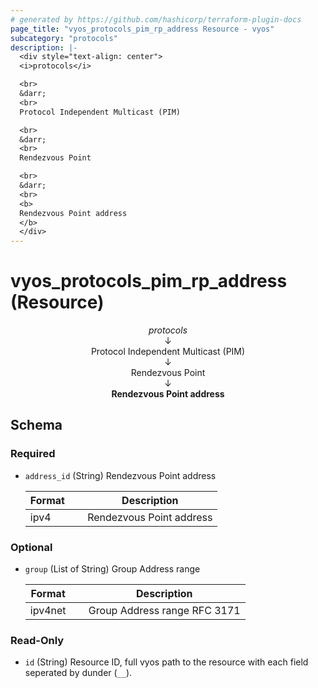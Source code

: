 ```yaml
---
# generated by https://github.com/hashicorp/terraform-plugin-docs
page_title: "vyos_protocols_pim_rp_address Resource - vyos"
subcategory: "protocols"
description: |-
  <div style="text-align: center">
  <i>protocols</i>

  <br>
  &darr;
  <br>
  Protocol Independent Multicast (PIM)

  <br>
  &darr;
  <br>
  Rendezvous Point

  <br>
  &darr;
  <br>
  <b>
  Rendezvous Point address
  </b>
  </div>
---
```


# vyos_protocols_pim_rp_address (Resource)

<div style="text-align: center">
<i>protocols</i>

<br>
&darr;
<br>
Protocol Independent Multicast (PIM)

<br>
&darr;
<br>
Rendezvous Point

<br>
&darr;
<br>
<b>
Rendezvous Point address
</b>
</div>



<!-- schema generated by tfplugindocs -->
## Schema

### Required

- `address_id` (String) Rendezvous Point address

    |  Format &emsp; | Description  |
    |----------|---------------|
    |  ipv4  &emsp; |  Rendezvous Point address  |

### Optional

- `group` (List of String) Group Address range

    |  Format &emsp; | Description  |
    |----------|---------------|
    |  ipv4net  &emsp; |  Group Address range RFC 3171  |

### Read-Only

- `id` (String) Resource ID, full vyos path to the resource with each field seperated by dunder (`__`).
